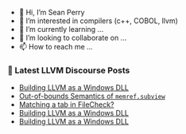 - 👋 Hi, I’m Sean Perry
- 👀 I’m interested in compilers (c++, COBOL, llvm)
- 🌱 I’m currently learning ...
- 💞️ I’m looking to collaborate on ...
- 📫 How to reach me ...

<!---
s66perry/s66perry is a ✨ special ✨ repository because its `README.md` (this file) appears on your GitHub profile.
You can click the Preview link to take a look at your changes.
--->
### 📕 Latest LLVM Discourse Posts

<!-- DISCOURSE-LLVM:START -->
- [Building LLVM as a Windows DLL](https://discourse.llvm.org/t/building-llvm-as-a-windows-dll/85307#post_3)
- [Out-of-bounds Semantics of `memref.subview`](https://discourse.llvm.org/t/out-of-bounds-semantics-of-memref-subview/85293#post_3)
- [Matching a tab in FileCheck?](https://discourse.llvm.org/t/matching-a-tab-in-filecheck/85180#post_4)
- [Building LLVM as a Windows DLL](https://discourse.llvm.org/t/building-llvm-as-a-windows-dll/85307#post_2)
- [Building LLVM as a Windows DLL](https://discourse.llvm.org/t/building-llvm-as-a-windows-dll/85307#post_1)
<!-- DISCOURSE-LLVM:END -->
